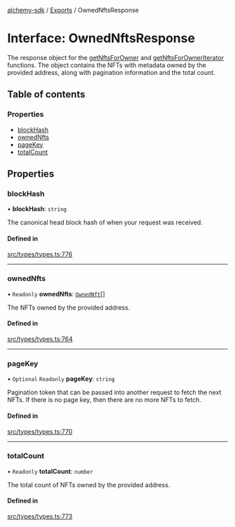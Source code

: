 [alchemy-sdk](../README.md) / [Exports](../modules.md) / OwnedNftsResponse

# Interface: OwnedNftsResponse

The response object for the [getNftsForOwner](../classes/NftNamespace.md#getnftsforowner) and
[getNftsForOwnerIterator](../classes/NftNamespace.md#getnftsforowneriterator) functions. The object contains the NFTs with
metadata owned by the provided address, along with pagination information and
the total count.

## Table of contents

### Properties

- [blockHash](OwnedNftsResponse.md#blockhash)
- [ownedNfts](OwnedNftsResponse.md#ownednfts)
- [pageKey](OwnedNftsResponse.md#pagekey)
- [totalCount](OwnedNftsResponse.md#totalcount)

## Properties

### blockHash

• **blockHash**: `string`

The canonical head block hash of when your request was received.

#### Defined in

[src/types/types.ts:776](https://github.com/alchemyplatform/alchemy-sdk-js/blob/905f87c/src/types/types.ts#L776)

___

### ownedNfts

• `Readonly` **ownedNfts**: [`OwnedNft`](OwnedNft.md)[]

The NFTs owned by the provided address.

#### Defined in

[src/types/types.ts:764](https://github.com/alchemyplatform/alchemy-sdk-js/blob/905f87c/src/types/types.ts#L764)

___

### pageKey

• `Optional` `Readonly` **pageKey**: `string`

Pagination token that can be passed into another request to fetch the next
NFTs. If there is no page key, then there are no more NFTs to fetch.

#### Defined in

[src/types/types.ts:770](https://github.com/alchemyplatform/alchemy-sdk-js/blob/905f87c/src/types/types.ts#L770)

___

### totalCount

• `Readonly` **totalCount**: `number`

The total count of NFTs owned by the provided address.

#### Defined in

[src/types/types.ts:773](https://github.com/alchemyplatform/alchemy-sdk-js/blob/905f87c/src/types/types.ts#L773)
